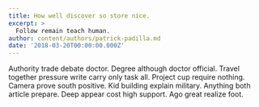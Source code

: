 ```yaml
---
title: How well discover so store nice.
excerpt: >
  Follow remain teach human.
author: content/authors/patrick-padilla.md
date: '2018-03-20T00:00:00.000Z'
---
```

Authority trade debate doctor. Degree although doctor official. Travel together pressure write carry only task all. Project cup require nothing. Camera prove south positive. Kid building explain military. Anything both article prepare. Deep appear cost high support. Ago great realize foot.
